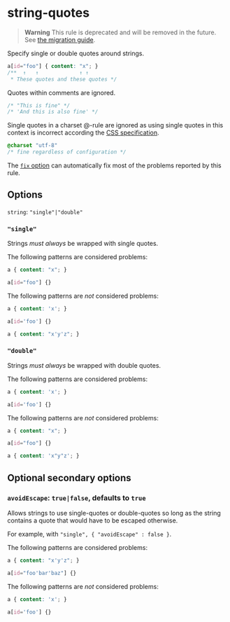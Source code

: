 # string-quotes

> **Warning** This rule is deprecated and will be removed in the future. See [the migration guide](https://github.com/stylelint/stylelint/tree/15.6.2/docs/migration-guide/to-15.md).

Specify single or double quotes around strings.

<!-- prettier-ignore -->
```css
a[id="foo"] { content: "x"; }
/**  ↑   ↑             ↑ ↑
 * These quotes and these quotes */
```

Quotes within comments are ignored.

<!-- prettier-ignore -->
```css
/* "This is fine" */
/* 'And this is also fine' */
```

Single quotes in a charset @-rule are ignored as using single quotes in this context is incorrect according the [CSS specification](https://www.w3.org/TR/CSS2/syndata.html#x57).

<!-- prettier-ignore -->
```css
@charset "utf-8"
/* fine regardless of configuration */
```

The [`fix` option](https://github.com/stylelint/stylelint/tree/15.6.2/docs/user-guide/options.md#fix) can automatically fix most of the problems reported by this rule.

## Options

`string`: `"single"|"double"`

### `"single"`

Strings _must always_ be wrapped with single quotes.

The following patterns are considered problems:

<!-- prettier-ignore -->
```css
a { content: "x"; }
```

<!-- prettier-ignore -->
```css
a[id="foo"] {}
```

The following patterns are _not_ considered problems:

<!-- prettier-ignore -->
```css
a { content: 'x'; }
```

<!-- prettier-ignore -->
```css
a[id='foo'] {}
```

<!-- prettier-ignore -->
```css
a { content: "x'y'z"; }
```

### `"double"`

Strings _must always_ be wrapped with double quotes.

The following patterns are considered problems:

<!-- prettier-ignore -->
```css
a { content: 'x'; }
```

<!-- prettier-ignore -->
```css
a[id='foo'] {}
```

The following patterns are _not_ considered problems:

<!-- prettier-ignore -->
```css
a { content: "x"; }
```

<!-- prettier-ignore -->
```css
a[id="foo"] {}
```

<!-- prettier-ignore -->
```css
a { content: 'x"y"z'; }
```

## Optional secondary options

### `avoidEscape`: `true|false`, defaults to `true`

Allows strings to use single-quotes or double-quotes so long as the string contains a quote that would have to be escaped otherwise.

For example, with `"single", { "avoidEscape" : false }`.

The following patterns are considered problems:

<!-- prettier-ignore -->
```css
a { content: "x'y'z"; }
```

<!-- prettier-ignore -->
```css
a[id="foo'bar'baz"] {}
```

The following patterns are _not_ considered problems:

<!-- prettier-ignore -->
```css
a { content: 'x'; }
```

<!-- prettier-ignore -->
```css
a[id='foo'] {}
```
